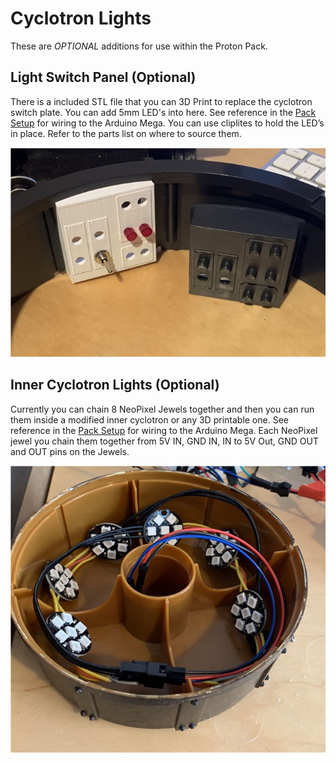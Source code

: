 # Cyclotron Lights

These are *OPTIONAL* additions for use within the Proton Pack.

## Light Switch Panel (Optional)

There is a included STL file that you can 3D Print to replace the cyclotron switch plate. You can add 5mm LED's into here. See reference in the [Pack Setup](PACK.md) for wiring to the Arduino Mega. You can use cliplites to hold the LED’s in place. Refer to the parts list on where to source them.

![Panel with Cliplites](images/SwitchPanel.jpg)

## Inner Cyclotron Lights (Optional)

Currently you can chain 8 NeoPixel Jewels together and then you can run them inside a modified inner cyclotron or any 3D printable one. See reference in the [Pack Setup](PACK.md) for wiring to the Arduino Mega. Each NeoPixel jewel you chain them together from 5V IN, GND IN, IN to 5V Out, GND OUT and OUT pins on the Jewels.

![Cake with NeoPixels](images/CakeLights.jpg)